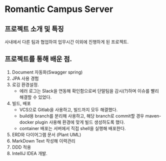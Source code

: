 # Romantic Campus Server

## 프로젝트 소개 및 특징
사내에서 다른 팀과 협업하여 업무시간 이외에 진행하게 된 프로젝트. 

## 프로젝트를 통해 배운 점.
1. Document 자동화(Swagger spring)  
2. JPA 사용 경험
3. 로깅 환경설정.  
    - 에러 로그는 Slack을 연동해 확인함으로써 단말팀을 감시(?)하며 이슈를 빨리 해결할 수 있었다.
4. 빌드, 배포
    - VCS으로 Gitlab을 사용하고, 빌드까지 모두 해결했다.
    - build용 branch를 분리해 사용하고, 해당 branch로 commit할 경우 maven-docker plugin 사용해 환경에 맞게 빌드 생성하도록 했다.
    - container 배포는 서버에서 직접 shell을 실행해 배포한다.
5. ERD와 다이어그램 문서 (Plant UML)
6. MarkDown Text 작성해 이력관리
7. DDD 적용
8. IntelliJ IDEA 개발.
